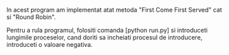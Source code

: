 In acest program am implementat atat metoda "First Come First Served" cat si "Round Robin".

Pentru a rula programul, folositi comanda [python run.py] si introduceti lungimile proceselor, cand doriti sa incheiati procesul de introducere, introduceti o valoare negativa.
